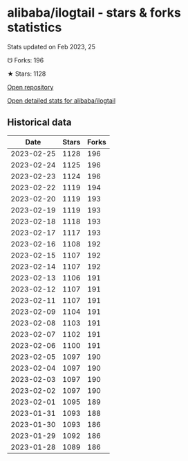 # alibaba/ilogtail - stars & forks statistics

Stats updated on Feb 2023, 25

☋ Forks: 196

★ Stars: 1128

[Open repository](https://github.com/alibaba/ilogtail)

[Open detailed stats for alibaba/ilogtail](https://reviewgithub.com/rep/alibaba/ilogtail)

## Historical data
| Date | Stars | Forks |
|------|-------|-------|
| 2023-02-25 | 1128 | 196 | 
| 2023-02-24 | 1125 | 196 | 
| 2023-02-23 | 1124 | 196 | 
| 2023-02-22 | 1119 | 194 | 
| 2023-02-20 | 1119 | 193 | 
| 2023-02-19 | 1119 | 193 | 
| 2023-02-18 | 1118 | 193 | 
| 2023-02-17 | 1117 | 193 | 
| 2023-02-16 | 1108 | 192 | 
| 2023-02-15 | 1107 | 192 | 
| 2023-02-14 | 1107 | 192 | 
| 2023-02-13 | 1106 | 191 | 
| 2023-02-12 | 1107 | 191 | 
| 2023-02-11 | 1107 | 191 | 
| 2023-02-09 | 1104 | 191 | 
| 2023-02-08 | 1103 | 191 | 
| 2023-02-07 | 1102 | 191 | 
| 2023-02-06 | 1100 | 191 | 
| 2023-02-05 | 1097 | 190 | 
| 2023-02-04 | 1097 | 190 | 
| 2023-02-03 | 1097 | 190 | 
| 2023-02-02 | 1097 | 190 | 
| 2023-02-01 | 1095 | 189 | 
| 2023-01-31 | 1093 | 188 | 
| 2023-01-30 | 1093 | 186 | 
| 2023-01-29 | 1092 | 186 | 
| 2023-01-28 | 1089 | 186 | 

